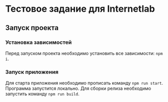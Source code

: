 # Тестовое задание для Internetlab

## Запуск проекта

### Установка зависимостей
Перед запуском проекта необходимо установить все зависимости: `npm i`.

### Запуск приложения
Для старта приложения необходимо прописать команду `npm run start`. Программа запустится локально. Для сборки релиза необходимо запустить команду `npm run build`.
